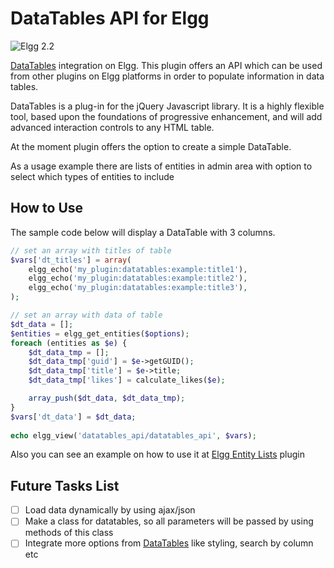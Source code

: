 DataTables API for Elgg
=======================

![Elgg 2.2](https://img.shields.io/badge/Elgg-2.2-orange.svg?style=flat-square)

[DataTables](https://datatables.net/) integration on Elgg. This plugin offers an API which can be used from other plugins on Elgg platforms in order to populate information in data tables.

DataTables is a plug-in for the jQuery Javascript library. It is a highly flexible tool, based upon the foundations of progressive enhancement, and will add advanced interaction controls to any HTML table.

At the moment plugin offers the option to create a simple DataTable.

As a usage example there are lists of entities in admin area with option to select which types of entities to include

## How to Use
The sample code below will display a DataTable with 3 columns.
```php
// set an array with titles of table
$vars['dt_titles'] = array(
    elgg_echo('my_plugin:datatables:example:title1'),
    elgg_echo('my_plugin:datatables:example:title2'),
    elgg_echo('my_plugin:datatables:example:title3'),
);

// set an array with data of table
$dt_data = [];
$entities = elgg_get_entities($options);
foreach (entities as $e) {
    $dt_data_tmp = [];
    $dt_data_tmp['guid'] = $e->getGUID();
    $dt_data_tmp['title'] = $e->title;
    $dt_data_tmp['likes'] = calculate_likes($e);

    array_push($dt_data, $dt_data_tmp);    
}
$vars['dt_data'] = $dt_data;
   
echo elgg_view('datatables_api/datatables_api', $vars);
```
Also you can see an example on how to use it at [Elgg Entity Lists](https://github.com/nlybe/Elgg-Entity-Lists) plugin

## Future Tasks List
- [ ] Load data dynamically by using ajax/json
- [ ] Make a class for datatables, so all parameters will be passed by using methods of this class
- [ ] Integrate more options from [DataTables](https://datatables.net/examples/index/) like styling, search by column etc
